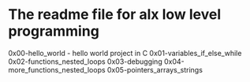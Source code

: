# The readme file for alx low level programming
0x00-hello_world - hello world project in C
0x01-variables_if_else_while
0x02-functions_nested_loops
0x03-debugging
0x04-more_functions_nested_loops
0x05-pointers_arrays_strings
